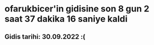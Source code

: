 # ofarukbicer'in gidisine son 8 gun 2 saat 37 dakika 16 saniye kaldi

## Gidis tarihi: 30.09.2022 :(